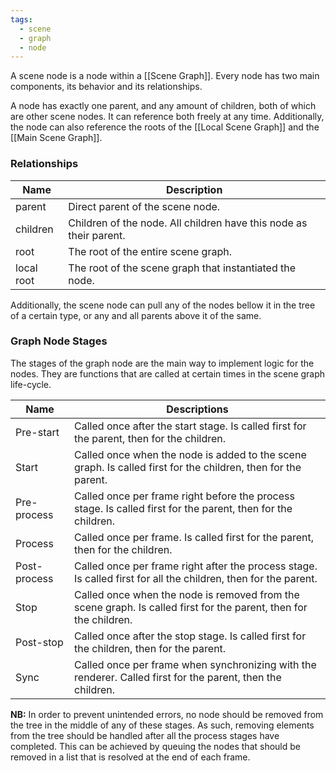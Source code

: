 ```yaml
---
tags:
  - scene
  - graph
  - node
---
```

A scene node is a node within a [[Scene Graph]]. Every node has two main components, its behavior and its relationships.

A node has exactly one parent, and any amount of children, both of which are other scene nodes. It can reference both freely at any time. Additionally, the node can also reference the roots of the [[Local Scene Graph]] and the [[Main Scene Graph]]. 

### Relationships

| Name       | Description                                                        |
| ---------- | ------------------------------------------------------------------ |
| parent     | Direct parent of the scene node.                                   |
| children   | Children of the node. All children have this node as their parent. |
| root       | The root of the entire scene graph.                                |
| local root | The root of the scene graph that instantiated the node.            |

Additionally, the scene node can pull any of the nodes bellow it in the tree of a certain type, or any and all parents above it of the same.

### Graph Node Stages

The stages of the graph node are the main way to implement logic for the nodes. They are functions that are called at certain times in the scene graph life-cycle. 

| Name         | Descriptions                                                                                                      |
| ------------ | ----------------------------------------------------------------------------------------------------------------- |
| Pre-start    | Called once after the start stage. Is called first for the parent, then for the children.                         |
| Start        | Called once when the node is added to the scene graph. Is called first for the children, then for the parent.     |
| Pre-process  | Called once per frame right before the process stage. Is called first for the parent, then for the children.      |
| Process      | Called once per frame. Is called first for the parent, then for the children.                                     |
| Post-process | Called once per frame right after the process stage. Is called first for all the children, then for the parent.   |
| Stop         | Called once when the node is removed from the scene graph. Is called first for the parent, then for the children. |
| Post-stop    | Called once after the stop stage. Is called first for the children, then for the parent.                          |
| Sync         | Called once per frame when synchronizing with the renderer. Called first for the parent, then the children.       |

**NB:** In order to prevent unintended errors, no node should be removed from the tree in the middle of any of these stages. As such, removing elements from the tree should be handled after all the process stages have completed. This can be achieved by queuing the nodes that should be removed in a list that is resolved at the end of each frame.
